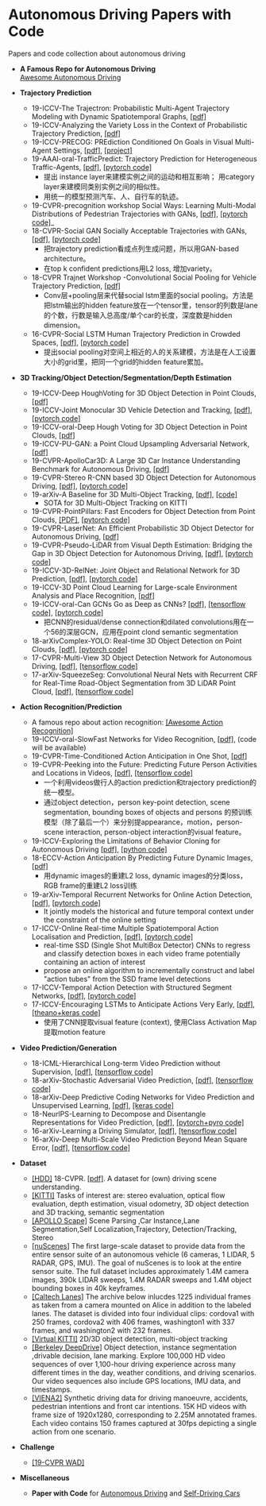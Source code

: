 # Autonomous Driving Papers with Code
Papers and code collection about autonomous driving

- **A Famous Repo for Autonomous Driving**  
   [Awesome Autonomous Driving](https://github.com/autonomousdrivingkr/Awesome-Autonomous-Driving)
  
- **Trajectory Prediction**
    - 19-ICCV-The Trajectron: Probabilistic Multi-Agent Trajectory Modeling with Dynamic Spatiotemporal Graphs, [[pdf]](https://arxiv.org/pdf/1810.05993.pdf)
    - 19-ICCV-Analyzing the Variety Loss in the Context of Probabilistic Trajectory Prediction, [[pdf]](https://arxiv.org/abs/1907.10178)
    - 19-ICCV-PRECOG: PREdiction Conditioned On Goals in Visual Multi-Agent Settings, [[pdf]](https://arxiv.org/pdf/1905.01296.pdf), [[project]](https://sites.google.com/view/precog)
    - 19-AAAI-oral-TrafficPredict: Trajectory Prediction for Heterogeneous Traffic-Agents, [[pdf]](https://arxiv.org/pdf/1811.02146.pdf), [[pytorch code]](https://github.com/huang-xx/TrafficPredict)
        - 提出 instance layer来建模实例之间的运动和相互影响； 用category layer来建模同类别实例之间的相似性。
        - 用统一的模型预测汽车、人、自行车的轨迹。  
    - 19-CVPR-precognition workshop Social Ways: Learning Multi-Modal Distributions of Pedestrian Trajectories with GANs, [[pdf]](http://openaccess.thecvf.com/content_CVPRW_2019/papers/Precognition/Amirian_Social_Ways_Learning_Multi-Modal_Distributions_of_Pedestrian_Trajectories_With_GANs_CVPRW_2019_paper.pdf), [[pytorch code]](https://github.com/amiryanj/socialways)_
    - 18-CVPR-Social GAN Socially Acceptable Trajectories with GANs, [[pdf]](https://arxiv.org/pdf/1803.10892.pdf), [[pytorch code]](https://github.com/agrimgupta92/sgan)
        - 把trajectory prediction看成点列生成问题，所以用GAN-based architecture。
        - 在top k confident predictions用L2 loss, 增加variety。
    - 18-CVPR Trajnet Workshop -Convolutional Social Pooling for Vehicle Trajectory Prediction, [[pdf]](https://arxiv.org/abs/1805.06771)
        - Conv层+pooling层来代替social lstm里面的social pooling。方法是把lstm输出的hidden feature放在一个tensor里，tensor的列数是lane的个数，行数是输入总高度/单个car的长度，深度数是hidden dimension。
    - 16-CVPR-Social LSTM Human Trajectory Prediction in Crowded Spaces, [[pdf]](http://cvgl.stanford.edu/papers/CVPR16_Social_LSTM.pdf), [[pytorch code]](https://github.com/quancore/social-lstm)
        - 提出social pooling对空间上相近的人的关系建模，方法是在人工设置大小的grid里，把同一个grid的hidden feature累加。


- **3D Tracking/Object Detection/Segmentation/Depth Estimation**
    - 19-ICCV-Deep HoughVoting for 3D Object Detection in Point Clouds, [[pdf]](https://arxiv.org/abs/1904.09664)
    - 19-ICCV-Joint Monocular 3D Vehicle Detection and Tracking, [[pdf]](https://arxiv.org/abs/1811.10742), [[pytorch code]](https://github.com/ucbdrive/3d-vehicle-tracking)
    - 19-ICCV-oral-Deep Hough Voting for 3D Object Detection in Point Clouds, [[pdf]](https://arxiv.org/abs/1904.09664)
    - 19-ICCV-PU-GAN: a Point Cloud Upsampling Adversarial Network, [[pdf]](https://arxiv.org/pdf/1907.10844.pdf)
    - 19-CVPR-ApolloCar3D: A Large 3D Car Instance Understanding Benchmark for Autonomous Driving, [[pdf]](http://openaccess.thecvf.com/content_CVPR_2019/papers/Song_ApolloCar3D_A_Large_3D_Car_Instance_Understanding_Benchmark_for_Autonomous_CVPR_2019_paper.pdf)
    - 19-CVPR-Stereo R-CNN based 3D Object Detection for Autonomous Driving, [[pdf]](http://openaccess.thecvf.com/content_CVPR_2019/papers/Li_Stereo_R-CNN_Based_3D_Object_Detection_for_Autonomous_Driving_CVPR_2019_paper.pdf), [[pytorch code]](https://github.com/HKUST-Aerial-Robotics/Stereo-RCNN)
    - 19-arXiv-A Baseline for 3D Multi-Object Tracking, [[pdf]](https://arxiv.org/pdf/1907.03961v2.pdf), [[code]](https://github.com/xinshuoweng/AB3DMOT)
         - SOTA for 3D Multi-Object Tracking on KITTI
    - 19-CVPR-PointPillars: Fast Encoders for Object Detection from Point Clouds, [[PDF]](https://arxiv.org/pdf/1812.05784v2.pdf), [[pytorch code]](https://github.com/nutonomy/second.pytorch)
    - 19-CVPR-LaserNet: An Efficient Probabilistic 3D Object Detector for Autonomous Driving, [[pdf]](http://openaccess.thecvf.com/content_CVPR_2019/papers/Meyer_LaserNet_An_Efficient_Probabilistic_3D_Object_Detector_for_Autonomous_Driving_CVPR_2019_paper.pdf)
    - 19-CVPR-Pseudo-LiDAR from Visual Depth Estimation: Bridging the Gap in 3D Object Detection for Autonomous Driving, [[pdf]](https://arxiv.org/pdf/1812.07179v5.pdf), [[pytorch code]](https://github.com/mileyan/pseudo_lidar)
    - 19-ICCV-3D-RelNet: Joint Object and Relational Network for 3D Prediction, [[pdf]](https://arxiv.org/pdf/1906.02729.pdf), [[pytorch code]](https://nileshkulkarni.github.io/relative3d/)
    - 19-ICCV-3D Point Cloud Learning for Large-scale Environment Analysis and Place Recognition, [[pdf]](https://arxiv.org/pdf/1812.07050.pdf)
    - 19-ICCV-oral-Can GCNs Go as Deep as CNNs? [[pdf]](https://arxiv.org/pdf/1904.03751.pdf), [[tensorflow code]](https://github.com/lightaime/deep_gcns), [[pytorch code]](https://github.com/lightaime/deep_gcns_torch)
        - 把CNN的residual/dense connection和dilated convolutions用在一个56的深层GCN，应用在point clond semantic segmentation
    - 18-arXivComplex-YOLO: Real-time 3D Object Detection on Point Clouds, [[pdf]](https://arxiv.org/pdf/1803.06199v2.pdf), [[pytorch code]](https://github.com/AI-liu/Complex-YOLO)
    - 17-CVPR-Multi-View 3D Object Detection Network for Autonomous Driving, [[pdf]](https://arxiv.org/pdf/1611.07759v3.pdf), [[tensorflow code]](https://github.com/bostondiditeam/MV3D)
    - 17-arXiv-SqueezeSeg: Convolutional Neural Nets with Recurrent CRF for Real-Time Road-Object Segmentation from 3D LiDAR Point Cloud, [[pdf]](https://arxiv.org/pdf/1712.02294v4.pdf), [[tensorflow code]](https://github.com/kujason/avod)
  

- **Action Recognition/Prediction** 
    - A famous repo about action recognition: [[Awesome Action Recognition]](https://github.com/jinwchoi/awesome-action-recognition)
    - 19-ICCV-oral-SlowFast Networks for Video Recognition, [[pdf]](https://arxiv.org/pdf/1812.03982.pdf), (code will be available)
    - 19-CVPR-Time-Conditioned Action Anticipation in One Shot, [[pdf]](http://openaccess.thecvf.com/content_CVPR_2019/papers/Ke_Time-Conditioned_Action_Anticipation_in_One_Shot_CVPR_2019_paper.pdf)
    - 19-CVPR-Peeking into the Future: Predicting Future Person Activities and Locations in Videos, [[pdf]](https://github.com/google/next-prediction), [[tensorflow code]](https://github.com/google/next-prediction)
        - 一个利用videos做行人的action prediction和trajectory prediction的统一模型。
        - 通过object detection，person key-point detection, scene segmentation, bounding boxes of objects and persons 的预训练模型（除了最后一个）来分别提appearance，motion，person-scene interaction, person-object interaction的visual feature。
   - 19-ICCV-Exploring the Limitations of Behavior Cloning for Autonomous Driving [[pdf]](https://arxiv.org/pdf/1904.08980.pdf), [[python code]](https://github.com/felipecode/coiltraine/blob/master/docs/exploring_limitations.md)
    - 18-ECCV-Action Anticipation By Predicting Future Dynamic Images, [[pdf]](https://arxiv.org/abs/1808.00141)
        - 用dynamic images的重建L2 loss, dynamic images的分类loss， RGB frame的重建L2 loss训练
    - 19-arXiv-Temporal Recurrent Networks for Online Action Detection, [[pdf]](https://arxiv.org/pdf/1811.07391.pdf), [[pytorch code]](https://github.com/rajskar/CS763Project)
         - It jointly models the historical and future temporal context under the constraint of the online setting
    - 17-ICCV-Online Real-time Multiple Spatiotemporal Action Localisation and Prediction, [[pdf]](https://arxiv.org/pdf/1611.08563v6.pdf), [[pytorch code]](https://github.com/gurkirt/realtime-action-detection)
         - real-time SSD (Single Shot MultiBox Detector) CNNs to regress and classify detection boxes in each video frame potentially containing an action of interest
         - propose an online algorithm to incrementally construct and label "action tubes" from the SSD frame level detections
    - 17-ICCV-Temporal Action Detection with Structured Segment Networks, [[pdf]](https://arxiv.org/abs/1704.06228), [[pytorch code]](https://github.com/yjxiong/action-detection)
    - 17-ICCV-Encouraging LSTMs to Anticipate Actions Very Early, [[pdf]](http://openaccess.thecvf.com/content_ICCV_2017/papers/Aliakbarian_Encouraging_LSTMs_to_ICCV_2017_paper.pdf), [[theano+keras code]](https://github.com/mangalutsav/Multi-Stage-LSTM-for-Action-Anticipation)
        - 使用了CNN提取visual feature (context), 使用Class Activation Map提取motion feature

- **Video Prediction/Generation**  
    - 18-ICML-Hierarchical Long-term Video Prediction without Supervision, [[pdf]](http://web.eecs.umich.edu/~honglak/icml2018-unsupHierarchicalVideoPred.pdf), [[tensorflow code]](https://github.com/brain-research/long-term-video-prediction-without-supervision)  
    - 18-arXiv-Stochastic Adversarial Video Prediction, [[pdf]](https://arxiv.org/abs/1804.01523), [[tensorflow code]](https://github.com/alexlee-gk/video_prediction)  
    - 18-arXiv-Deep Predictive Coding Networks for Video Prediction and Unsupervised Learning, [[pdf]](https://arxiv.org/abs/1605.08104), [[keras code]](https://github.com/coxlab/prednet)  
    - 18-NeurlPS-Learning to Decompose and Disentangle Representations for Video Prediction, [[pdf]](https://arxiv.org/abs/1806.04166), [[pytorch+pyro code]](https://github.com/jthsieh/DDPAE-video-prediction)  
    - 16-arXiv-Learning a Driving Simulator, [[pdf]](http://arxiv.org/abs/1608.01230), [[tensorflow code]](https://github.com/commaai/research)  
    - 16-arXiv-Deep Multi-Scale Video Prediction Beyond Mean Square Error, [[pdf]](https://arxiv.org/abs/1511.05440), [[tensorflow code]](https://github.com/dyelax/Adversarial_Video_Generation)  

- **Dataset**
    - [[HDD]](https://usa.honda-ri.com/hdd) 18-CVPR. [[pdf]](https://arxiv.org/pdf/1811.02307.pdf). A dataset for (own) driving scene understanding. 
    - [[KITTI]](http://www.cvlibs.net/datasets/kitti/index.php) Tasks of interest are: stereo evaluation, optical flow evaluation, depth estimation, visual odometry, 3D object detection and 3D tracking, semantic segmentation
    - [[APOLLO Scape]](http://apolloscape.auto/) Scene Parsing ,Car Instance,Lane Segmentation,Self Localization,Trajectory, Detection/Tracking, Stereo
    - [[nuScenes]](https://www.nuscenes.org) The first large-scale dataset to provide data from the entire sensor suite of an autonomous vehicle (6 cameras, 1 LIDAR, 5 RADAR, GPS, IMU). The goal of nuScenes is to look at the entire sensor suite. The full dataset includes approximately 1.4M camera images, 390k LIDAR sweeps, 1.4M RADAR sweeps and 1.4M object bounding boxes in 40k keyframes.
    - [[Caltech Lanes]](http://www.mohamedaly.info/datasets/caltech-lanes) The archive below inlucdes 1225 individual frames as taken from a camera mounted on Alice in addition to the labeled lanes. The dataset is divided into four individual clips: cordova1 with 250 frames, cordova2 with 406 frames, washington1 with 337 frames, and washington2 with 232 frames. 
    - [[Virtual KITTI]](https://europe.naverlabs.com/Research/Computer-Vision/Proxy-Virtual-Worlds/) 2D/3D object detection, multi-object tracking
    - [[Berkeley DeepDrive]](https://bdd-data.berkeley.edu/) Object detection, instance segmentation ,drivable decision, lane marking. Explore 100,000 HD video sequences of over 1,100-hour driving experience across many different times in the day, weather conditions, and driving scenarios. Our video sequences also include GPS locations, IMU data, and timestamps.
    - [[VIENA2]](https://sites.google.com/view/viena2-project/home) Synthetic driving data for driving manoeuvre, accidents, pedestrian intentions and front car intentions. 15K HD videos with frame size of 1920x1280, corresponding to 2.25M annotated frames. Each video contains 150 frames captured at 30fps depicting a single action from one scenario.

- **Challenge**
    - [[19-CVPR WAD]](http://wad.ai/challenge.html)

- **Miscellaneous**
   - **Paper with Code** for [Autonomous Driving](https://paperswithcode.com/task/autonomous-driving/codeless) and [Self-Driving Cars
](https://paperswithcode.com/task/self-driving-cars)
